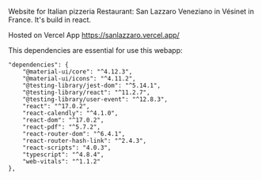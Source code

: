 Website for Italian pizzeria Restaurant: San Lazzaro Veneziano in Vésinet in France. It's build in react.

Hosted on Vercel App
https://sanlazzaro.vercel.app/



This dependencies are essential for use this webapp:

    "dependencies": {
        "@material-ui/core": "^4.12.3",
        "@material-ui/icons": "^4.11.2",
        "@testing-library/jest-dom": "^5.14.1",
        "@testing-library/react": "^11.2.7",
        "@testing-library/user-event": "^12.8.3",
        "react": "^17.0.2",
        "react-calendly": "^4.1.0",
        "react-dom": "^17.0.2",
        "react-pdf": "^5.7.2",
        "react-router-dom": "^6.4.1",
        "react-router-hash-link": "^2.4.3",
        "react-scripts": "4.0.3",
        "typescript": "^4.8.4",
        "web-vitals": "^1.1.2"
    },
